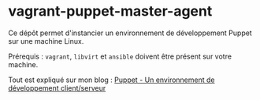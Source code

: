 # vagrant-puppet-master-agent

Ce dépôt permet d'instancier un environnement de développement Puppet sur une machine Linux.

Prérequis : `vagrant`, `libvirt` et `ansible` doivent être présent sur votre machine. 

Tout est expliqué sur mon blog : [Puppet - Un environnement de développement client/serveur](https://blog.stephane-robert.info/post/puppet-env-developpement/)
